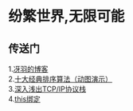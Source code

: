 # 纷繁世界,无限可能 #  
## 传送门 ##  
1.[冴羽的博客](https://github.com/mqyqingfeng/Blog)  
2.[十大经典排序算法（动图演示）](https://www.cnblogs.com/onepixel/p/7674659.html)  
3.[深入浅出TCP/IP协议栈](https://www.cnblogs.com/onepixel/p/7092302.html)    
4.[this绑定](http://www.cnblogs.com/xiaohuochai/p/5735901.html)  
